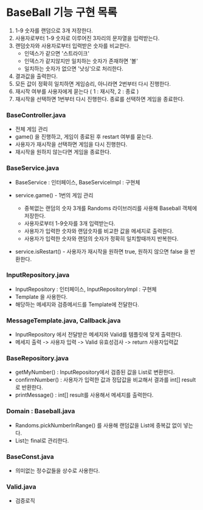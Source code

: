 # BaseBall 기능 구현 목록
1. 1-9 숫자를 랜덤으로 3개 저장한다. 
2. 사용자로부터 1-9 숫자로 이루어진 3자리의 문자열을 입력받는다.
3. 랜덤숫자와 사용자로부터 입력받은 숫자를 비교한다.
   - 인덱스가 같으면 '스트라이크'
   - 인덱스가 같지않지만 일치하는 숫자가 존재하면 '볼'
   - 일치하는 숫자가 없으면 '낫싱'으로 처리한다.
4. 결과값을 출력한다.
5. 모든 값이 정확히 일치하면 게임승리, 아니라면 2번부터 다시 진행한다.
6. 재시작 여부를 사용자에게 묻는다 ( 1 : 재시작, 2 : 종료 )
7. 재시작을 선택하면 1번부터 다시 진행한다. 종료를 선택하면 게임을 종료한다.
  



### BaseController.java
- 전체 게임 관리
- game() 을 진행하고, 게임이 종료된 후 restart 여부를 묻는다.
- 사용자가 재시작을 선택하면 게임을 다시 진행한다.
- 재시작을 원하지 않는다면 게임을 종료한다.


### BaseService.java
- BaseService : 인터페이스, BaseServiceImpl : 구현체
- service.game() - 1번의 게임 관리
  - 중복없는 랜덤의 숫자 3개를 Randoms 라이브러리를 사용해 Baseball 객체에 저장한다.
  - 사용자로부터 1-9숫자를 3개 입력받는다.
  - 사용자가 입력한 숫자와 랜덤숫자를 비교한 값을 메세지로 출력한다.
  - 사용자가 입력한 숫자와 랜덤의 숫자가 정확히 일치할때까지 반복한다.
  
- service.isRestart() - 사용자가 재시작을 원하면 true, 원하지 않으면 false 을 반환한다.

### InputRepository.java
- InputRepository : 인터페이스, InputRepositoryImpl : 구현체
- Template 을 사용한다.
- 해당하는 메세지와 검증메서드를 Template에 전달한다.

### MessageTemplate.java, Callback.java
- InputRepository 에서 전달받은 메세지와 Valid를 템플릿에 맞게 출력한다.
- 메세지 출력 -> 사용자 입력 -> Valid 유효성검사 -> return 사용자입력값

### BaseRepository.java
- getMyNumber() : InputRepository에서 검증된 값을 List<Integer>로 변환한다.
- confirmNumber() : 사용자가 입력한 값과 정답값을 비교해서 결과를 int[] result로 반환한다.
- printMessage() : int[] result를 사용해서 메세지를 출력한다.


### Domain : Baseball.java
- Randoms.pickNumberInRange() 를 사용해 랜덤값을 List<Integer>에 중복값 없이 넣는다.
- List는 final로 관리한다.

### BaseConst.java
- 의미없는 정수값들을 상수로 사용한다.

### Valid.java
- 검증로직